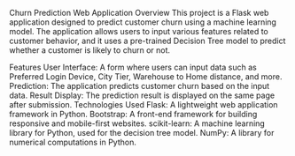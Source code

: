 Churn Prediction Web Application
Overview
This project is a Flask web application designed to predict customer churn using a machine learning model. The application allows users to input various features related to customer behavior, and it uses a pre-trained Decision Tree model to predict whether a customer is likely to churn or not.

Features
User Interface: A form where users can input data such as Preferred Login Device, City Tier, Warehouse to Home distance, and more.
Prediction: The application predicts customer churn based on the input data.
Result Display: The prediction result is displayed on the same page after submission.
Technologies Used
Flask: A lightweight web application framework in Python.
Bootstrap: A front-end framework for building responsive and mobile-first websites.
scikit-learn: A machine learning library for Python, used for the decision tree model.
NumPy: A library for numerical computations in Python.
